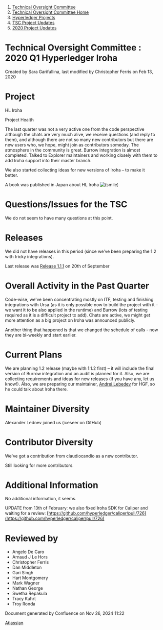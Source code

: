 1. [Technical Oversight Committee](index.html)
2. [Technical Oversight Committee Home](Technical-Oversight-Committee-Home_21430274.html)
3. [Hyperledger Projects](Hyperledger-Projects_21447704.html)
4. [TSC Project Updates](TSC-Project-Updates_21430854.html)
5. [2020 Project Updates](2020-Project-Updates_21450093.html)

# Technical Oversight Committee : 2020 Q1 Hyperledger Iroha

Created by Sara Garifullina, last modified by Christopher Ferris on Feb 13, 2020

# Project

HL Iroha

Project Health

The last quarter was not a very active one from the code perspective although the chats are very much alive, we receive questions (and reply to them), and although there are not so many new contributors but there are new users who, we hope, might join as contributors someday. The atmosphere in the community is great. Burrow integration is almost completed. Talked to Explorer maintainers and working closely with them to add Iroha support into their master branch. 

We also started collecting ideas for new versions of Iroha – to make it better. 

A book was published in Japan about HL Iroha ![(smile)](images/icons/emoticons/smile.png)

# Questions/Issues for the TSC

We do not seem to have many questions at this point. 

# Releases

We did not have releases in this period (since we've been preparing the 1.2 with tricky integrations). 

Last release was [Release 1.1.1](https://github.com/hyperledger/iroha/releases/tag/1.1.1) on 20th of September

# Overall Activity in the Past Quarter

Code-wise, we've been concentrating mostly on ITF, testing and finishing integrations with Ursa (as it is only possible now to build the project with it – we want it to be also applied in the runtime) and Burrow (lots of testing required as it is a difficult project to add). Chats are active, we might get more attention as a big project on Iroha was announced publicly. 

Another thing that happened is that we changed the schedule of calls - now they are bi-weekly and start earlier.  

# Current Plans

We are planning 1.2 release (maybe with 1.1.2 first) – it will include the final version of Burrow integration and an audit is planned for it. Also, we are collecting requirements and ideas for new releases (if you have any, let us know!). Also, we are preparing our maintainer, [Andrei Lebedev](https://lf-hyperledger.atlassian.net/wiki/people/557058:c02f1b3d-42e6-4519-ba84-2d0476dccbc9?ref=confluence) for HGF, so he could talk about Iroha there. 

# Maintainer Diversity

Alexander Lednev joined us (iceseer on GitHub)

# Contributor Diversity

We've got a contribution from claudiocandio as a new contributor.

Still looking for more contributors. 

# Additional Information

No additional information, it seems. 

UPDATE from 13th of February: we also fixed Iroha SDK for Caliper and waiting for a review: [https://github.com/hyperledger/caliper/pull/726](https://github.com/hyperledger/caliper/pull/726)

# Reviewed by

- Angelo De Caro
- Arnaud J Le Hors
- Christopher Ferris
- Dan Middleton
- Gari Singh
- Hart Montgomery
- Mark Wagner
- Nathan George
- Swetha Repakula
- Tracy Kuhrt
- Troy Ronda

Document generated by Confluence on Nov 26, 2024 11:22

[Atlassian](http://www.atlassian.com/)
